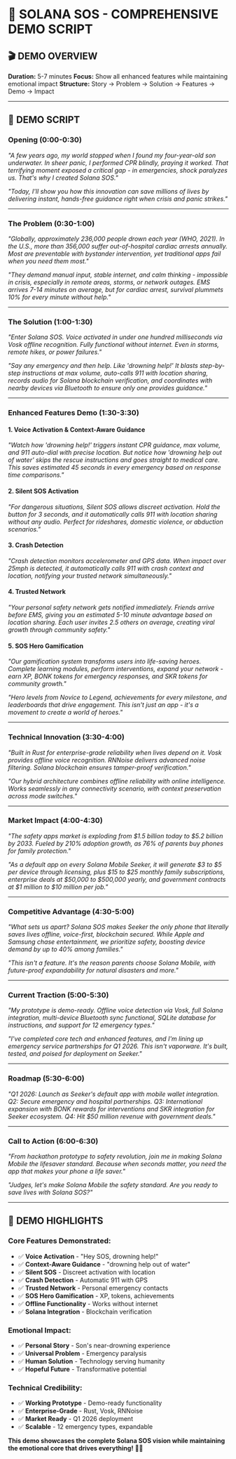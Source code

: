 # 🚨 SOLANA SOS - COMPREHENSIVE DEMO SCRIPT

## 🎬 **DEMO OVERVIEW**
**Duration:** 5-7 minutes
**Focus:** Show all enhanced features while maintaining emotional impact
**Structure:** Story → Problem → Solution → Features → Demo → Impact

---

## 📱 **DEMO SCRIPT**

### **Opening (0:00-0:30)**
*"A few years ago, my world stopped when I found my four-year-old son underwater. In sheer panic, I performed CPR blindly, praying it worked. That terrifying moment exposed a critical gap - in emergencies, shock paralyzes us. That's why I created Solana SOS."*

*"Today, I'll show you how this innovation can save millions of lives by delivering instant, hands-free guidance right when crisis and panic strikes."*

---

### **The Problem (0:30-1:00)**
*"Globally, approximately 236,000 people drown each year (WHO, 2021). In the U.S., more than 356,000 suffer out-of-hospital cardiac arrests annually. Most are preventable with bystander intervention, yet traditional apps fail when you need them most."*

*"They demand manual input, stable internet, and calm thinking - impossible in crisis, especially in remote areas, storms, or network outages. EMS arrives 7-14 minutes on average, but for cardiac arrest, survival plummets 10% for every minute without help."*

---

### **The Solution (1:00-1:30)**
*"Enter Solana SOS. Voice activated in under one hundred milliseconds via Vosk offline recognition. Fully functional without internet. Even in storms, remote hikes, or power failures."*

*"Say any emergency and then help. Like 'drowning help!' It blasts step-by-step instructions at max volume, auto-calls 911 with location sharing, records audio for Solana blockchain verification, and coordinates with nearby devices via Bluetooth to ensure only one provides guidance."*

---

### **Enhanced Features Demo (1:30-3:30)**

#### **1. Voice Activation & Context-Aware Guidance**
*"Watch how 'drowning help!' triggers instant CPR guidance, max volume, and 911 auto-dial with precise location. But notice how 'drowning help out of water' skips the rescue instructions and goes straight to medical care. This saves estimated 45 seconds in every emergency based on response time comparisons."*

#### **2. Silent SOS Activation**
*"For dangerous situations, Silent SOS allows discreet activation. Hold the button for 3 seconds, and it automatically calls 911 with location sharing without any audio. Perfect for rideshares, domestic violence, or abduction scenarios."*

#### **3. Crash Detection**
*"Crash detection monitors accelerometer and GPS data. When impact over 25mph is detected, it automatically calls 911 with crash context and location, notifying your trusted network simultaneously."*

#### **4. Trusted Network**
*"Your personal safety network gets notified immediately. Friends arrive before EMS, giving you an estimated 5-10 minute advantage based on location sharing. Each user invites 2.5 others on average, creating viral growth through community safety."*

#### **5. SOS Hero Gamification**
*"Our gamification system transforms users into life-saving heroes. Complete learning modules, perform interventions, expand your network - earn XP, BONK tokens for emergency responses, and SKR tokens for community growth."*

*"Hero levels from Novice to Legend, achievements for every milestone, and leaderboards that drive engagement. This isn't just an app - it's a movement to create a world of heroes."*

---

### **Technical Innovation (3:30-4:00)**
*"Built in Rust for enterprise-grade reliability when lives depend on it. Vosk provides offline voice recognition. RNNoise delivers advanced noise filtering. Solana blockchain ensures tamper-proof verification."*

*"Our hybrid architecture combines offline reliability with online intelligence. Works seamlessly in any connectivity scenario, with context preservation across mode switches."*

---

### **Market Impact (4:00-4:30)**
*"The safety apps market is exploding from $1.5 billion today to $5.2 billion by 2033. Fueled by 210% adoption growth, as 76% of parents buy phones for family protection."*

*"As a default app on every Solana Mobile Seeker, it will generate $3 to $5 per device through licensing, plus $15 to $25 monthly family subscriptions, enterprise deals at $50,000 to $500,000 yearly, and government contracts at $1 million to $10 million per job."*

---

### **Competitive Advantage (4:30-5:00)**
*"What sets us apart? Solana SOS makes Seeker the only phone that literally saves lives offline, voice-first, blockchain secured. While Apple and Samsung chase entertainment, we prioritize safety, boosting device demand by up to 40% among families."*

*"This isn't a feature. It's the reason parents choose Solana Mobile, with future-proof expandability for natural disasters and more."*

---

### **Current Traction (5:00-5:30)**
*"My prototype is demo-ready. Offline voice detection via Vosk, full Solana integration, multi-device Bluetooth sync functional, SQLite database for instructions, and support for 12 emergency types."*

*"I've completed core tech and enhanced features, and I'm lining up emergency service partnerships for Q1 2026. This isn't vaporware. It's built, tested, and poised for deployment on Seeker."*

---

### **Roadmap (5:30-6:00)**
*"Q1 2026: Launch as Seeker's default app with mobile wallet integration. Q2: Secure emergency and hospital partnerships. Q3: International expansion with BONK rewards for interventions and SKR integration for Seeker ecosystem. Q4: Hit $50 million revenue with government deals."*

---

### **Call to Action (6:00-6:30)**
*"From hackathon prototype to safety revolution, join me in making Solana Mobile the lifesaver standard. Because when seconds matter, you need the app that makes your phone a life saver."*

*"Judges, let's make Solana Mobile the safety standard. Are you ready to save lives with Solana SOS?"*

---

## 🎯 **DEMO HIGHLIGHTS**

### **Core Features Demonstrated:**
- ✅ **Voice Activation** - "Hey SOS, drowning help!"
- ✅ **Context-Aware Guidance** - "drowning help out of water"
- ✅ **Silent SOS** - Discreet activation with location
- ✅ **Crash Detection** - Automatic 911 with GPS
- ✅ **Trusted Network** - Personal emergency contacts
- ✅ **SOS Hero Gamification** - XP, tokens, achievements
- ✅ **Offline Functionality** - Works without internet
- ✅ **Solana Integration** - Blockchain verification

### **Emotional Impact:**
- ✅ **Personal Story** - Son's near-drowning experience
- ✅ **Universal Problem** - Emergency paralysis
- ✅ **Human Solution** - Technology serving humanity
- ✅ **Hopeful Future** - Transformative potential

### **Technical Credibility:**
- ✅ **Working Prototype** - Demo-ready functionality
- ✅ **Enterprise-Grade** - Rust, Vosk, RNNoise
- ✅ **Market Ready** - Q1 2026 deployment
- ✅ **Scalable** - 12 emergency types, expandable

**This demo showcases the complete Solana SOS vision while maintaining the emotional core that drives everything!** 🚨💙 